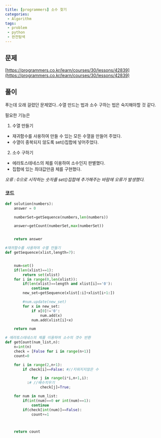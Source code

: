 ```yaml
---
title: [programmers] 소수 찾기
categories:
 - Algorithm
tags:
 - problem
 - python
 - 완전탐색
---
```


## 문제
[https://programmers.co.kr/learn/courses/30/lessons/42839](https://programmers.co.kr/learn/courses/30/lessons/42839)

## 풀이

푸는데 오래 걸렸던 문제였다..수열 만드는 법과 소수 구하는 법은 숙지해야할 것 같다.

필요한 기능은
1. 수열 만들기
- 재귀함수를 사용하여 만들 수 있는 모든 수열을 만들어 주었다.
- 수열이 중복되지 않도록 set()집합에 넣어주었다.

2. 소수 구하기
- 에라토스테네스의 체를 이용하여 소수인지 판별했다.
- 집합에 있는 최대값만큼 체를 구현했다.

*오류 : 0으로 시작하는 숫자를 set()집합에 추가해주는 바람에 오류가 발생했다.*  


### 코드

```python
def solution(numbers):
    answer = 0

    numberSet=getSequence(numbers,len(numbers))

    answer=getCount(numberSet,max(numberSet))


    return answer

#재귀함수를 사용하여 수열 만들기
def getSequence(xlist,length=7):


    num=set()
    if(len(xlist)==1):
        return set(xlist)
    for i in range(0,len(xlist)):
        if(len(xlist)==length and xlist[i]=='0'):
            continue
        new_set=getSequence(xlist[:i]+xlist[i+1:])

        #num.update(new_set)
        for x in new_set:
            if x[0]!='0':
                num.add(x)
            num.add(xlist[i]+x)

    return num

# 에라토스테네스의 체를 이용하여 소수의 갯수 반환
def getCount(num_list,n):
    n=int(n)
    check = [False for i in range(n+1)]
    count=0

    for i in range(2,n+1):
        if check[i]==False: #//지워지지않은 수

            for j in range(i*i,n+1,i):
          :# //배수지우기
                check[j]=True;

    for num in num_list:
        if(int(num)==0 or int(num)==1):
            continue
        if(check[int(num)]==False):
            count+=1



    return count
```
